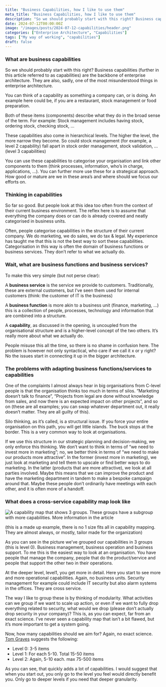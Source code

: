 ```yaml
---
title: "Business Capabilities, how I like to use them"
meta_title: "Business Capabilities, how I like to use them"
description: "So we should probably start with this right? Business capabilities (further in this article referred to as capabilities) are the backbone of enterprise architecture. They are also, sadly, one of the most misunderstood things in enterprise architecture."
date: 2024-07-12T00:00:00Z
image: "/images/posts/2024-07-12-capabilities/header.png"
categories: ["Enterprise Architecture", "Capabilities"]
tags: ["My way of working", "capabilities"]
draft: false
---
```


### What are business capabilities

So we should probably start with this right? Business capabilities (further in this article referred to as capabilities) are the backbone of enterprise architecture. They are also, sadly, one of the most misunderstood things in enterprise architecture.

You can think of a capability as something a company can, or is doing. An example here could be, if you are a restaurant, stock management or food preparation.

Both of these items (components) describe what they do in the broad sense of the term. For example: Stock management includes having stock, ordering stock, checking stock, …

These capabilities also come in hierarchical levels. The higher the level, the more narrow they become. So could stock management (for example, a level 2 capability) fall apart in stock order management, stock validation, … (level 3 capabilities)

You can use these capabilities to categorise your organisation and link other components to them (think processes, information, who’s in charge, applications, …). You can further more use these for a strategical approach. How good or mature are we in these area’s and where should we focus our efforts on.

### Thinking in capabilities

So far so good. But people look at this idea too often from the context of their current business environment. The reflex here is to assume that everything the company does or can do is already covered and neatly categorised in business units.

Often, people categorise capabilities in the structure of their current company. We do marketing, we do sales, we do tax & legal. My experience has taught me that this is not the best way to sort these capabilities. Categorisation in this way is often the domain of business functions or business services. They don’t refer to what we actually do.

### Wait, what are business functions and business services?

To make this very simple (but not perse clear):

A **business service** is the service we provide to customers. Traditionally, these are external customers, but I’ve seen them used for internal customers (think: the customer of IT is the business)

A **business function** is more akin to a business unit (finance, marketing, …) this is a collection of people, processes, technology and information that are combined into a structure.

A **capability**, as discussed in the opening, is uncoupled from the organisational structure and is a higher-level concept of the two others. It’s really more about what we actually do.

People misuse this all the time, so there is no shame in confusion here. The problem is however not only syntactical, who care if we call it x or y right? No the issues start in connecting it up in the bigger architecture.

### The problems with adapting business functions/services to capabilities

One of the complaints I almost always hear in big organisations from C-level people is that the organisation thinks too much in terms of silos. “Marketing doesn’t talk to finance”, “Projects from legal are done without knowledge from sales, and now there is an expected impact on other projects”, and so on (these are all examples; you can swap whatever department out, it really doesn’t matter. They are all guilty of this).

Silo thinking, as it’s called, is a structural issue. If you force your entire organisation on this path, you will get little islands. The buck stops at the border. This is a very common way to look at organisations.

If we use this structure in our strategic planning and decision-making, we only enforce this thinking. We don’t want to think in terms of “we need to invest more in marketing”; no, we better think in terms of “we need to make our products more attractive”. In the former (invest more in marketing), we just look at marketing and tell them to upscale or find better ways to do marketing. In the latter (products that are more attractive), we look at all parties involved. Maybe this means that we can improve the product and have the marketing department in tandem to make a bespoke campaign around that. Maybe these people don’t ordinarily have meetings with each other, and it is often more of a handoff.

### What does a cross-service capability map look like

![A capability map that shows 3 groups. These groups have a subgroup with more capabilities. More information in the article](/images/2024-07-12-capabilities/capabilitymap.png)

(this is a made up example, there is no 1 size fits all in capability mapping. They are almost always, or mostly, tailor made for the organization)

As you can see in the picture we’ve grouped our capabilities in 3 groups (this is level 0). Business management, business operation and business support. To me this is the easiest way to look at an organisation. You have people that manage the company, people that do the product/service and people that support the other two in their operations.

At the deeper level, level1, you get more in detail. Here you start to see more and more operational capabilities. Again, no business units. Security management for example could include IT security but also alarm systems in the offices. They are cross service.

The way I like to group these is by thinking of modularity. What activities can we group if we want to scale up action, or even if we want to fully drop everything related to security, what would we drop (please don’t actually drop security in your company)? This is, as you can expect, far from an exact science. I’ve never seen a capability map that isn’t a bit flawed, but it’s more important to get a system going.

Now, how many capabilities should we aim for? Again, no exact science. [Tom Graves](https://www.linkedin.com/in/tetradian/) suggests the following:

- Level 0: 3-5 items
- Level 1: For each 5-10. Total 15-50 items
- Level 2: Again, 5-10 each. max 75-500 items

As you can see, that quickly adds a lot of capabilities. I would suggest that when you start out, you only go to the level you feel would directly benefit you. Only go to deeper levels if you need that deeper granularity.
